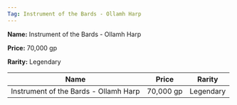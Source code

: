 ```yaml
---
Tag: Instrument of the Bards - Ollamh Harp
---
```


**Name:** Instrument of the Bards - Ollamh Harp

**Price:** 70,000 gp

**Rarity:** Legendary

| Name     | Price     | Rarity     |
| -------- | --------- | ---------- |
| Instrument of the Bards - Ollamh Harp | 70,000 gp | Legendary |
